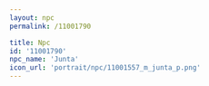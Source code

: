 ```yaml
---
layout: npc
permalink: /11001790

title: Npc
id: '11001790'
npc_name: 'Junta'
icon_url: 'portrait/npc/11001557_m_junta_p.png'
---
```

